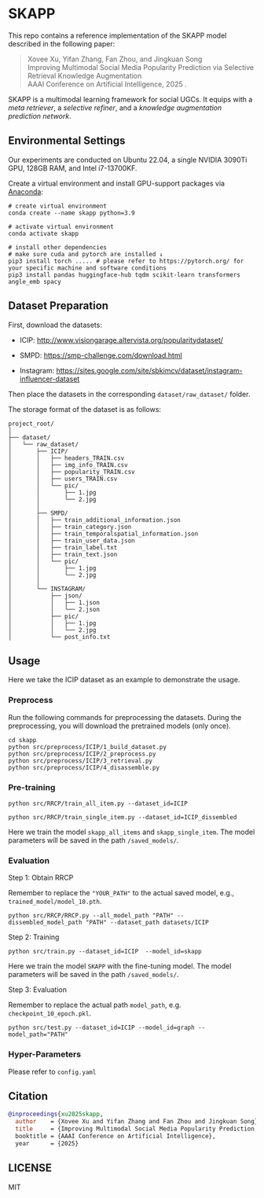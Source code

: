 # SKAPP

This repo contains a reference implementation of the SKAPP model described in the following paper:

> Xovee Xu, Yifan Zhang, Fan Zhou, and Jingkuan Song  
> Improving Multimodal Social Media Popularity Prediction via Selective Retrieval Knowledge Augmentation   
> AAAI Conference on Artificial Intelligence, 2025 . 

SKAPP is a multimodal learning framework for social UGCs. It equips
with a *meta retriever*, a *selective refiner*, and a *knowledge augmentation 
prediction network*.

## Environmental Settings

Our experiments are conducted on Ubuntu 22.04, a single NVIDIA 3090Ti GPU, 128GB RAM, and Intel  i7-13700KF. 

Create a virtual environment and install GPU-support packages via [Anaconda](https://www.anaconda.com/):

```shell
# create virtual environment
conda create --name skapp python=3.9

# activate virtual environment
conda activate skapp

# install other dependencies
# make sure cuda and pytorch are installed ↓
pip3 install torch ..... # please refer to https://pytorch.org/ for your specific machine and software conditions
pip3 install pandas huggingface-hub tqdm scikit-learn transformers angle_emb spacy
```

## Dataset Preparation

First, download the datasets:

- ICIP: http://www.visiongarage.altervista.org/popularitydataset/

- SMPD: https://smp-challenge.com/download.html

- Instagram: https://sites.google.com/site/sbkimcv/dataset/instagram-influencer-dataset

Then place the datasets in the corresponding `dataset/raw_dataset/` folder.

The storage format of the dataset is as follows:
```
project_root/
│
├── dataset/
│   └── raw_dataset/
│       ├── ICIP/
│       │   ├── headers_TRAIN.csv
│       │   ├── img_info_TRAIN.csv
│       │   ├── popularity_TRAIN.csv
│       │   ├── users_TRAIN.csv
│       │   └── pic/
│       │       ├── 1.jpg
│       │       └── 2.jpg
│       │
│       ├── SMPD/
│       │   ├── train_additional_information.json
│       │   ├── train_category.json
│       │   ├── train_temporalspatial_information.json
│       │   ├── train_user_data.json
│       │   ├── train_label.txt
│       │   ├── train_text.json
│       │   └── pic/
│       │       ├── 1.jpg
│       │       └── 2.jpg
│       │
│       └── INSTAGRAM/
│           ├── json/
│           │   ├── 1.json
│           │   └── 2.json
│           ├── pic/
│           │   ├── 1.jpg
│           │   └── 2.jpg
│           └── post_info.txt
```


## Usage

Here we take the ICIP dataset as an example to demonstrate the usage.

### Preprocess

Run the following commands for preprocessing the datasets. During the preprocessing, you will download the pretrained models (only once).

```shell
cd skapp
python src/preprocess/ICIP/1_build_dataset.py
python src/preprocess/ICIP/2_preprocess.py
python src/preprocess/ICIP/3_retrieval.py
python src/preprocess/ICIP/4_disassemble.py
```

### Pre-training

```shell
python src/RRCP/train_all_item.py --dataset_id=ICIP
  
python src/RRCP/train_single_item.py --dataset_id=ICIP_dissembled
```

Here we train the model `skapp_all_items` and `skapp_single_item`. The model parameters will be saved in the path `/saved_models/`.

### Evaluation

Step 1: Obtain RRCP

Remember to replace the `"YOUR_PATH"` to the actual saved model, e.g., `trained_model/model_10.pth`.

```shell
python src/RRCP/RRCP.py --all_model_path "PATH" --dissembled_model_path "PATH" --dataset_path datasets/ICIP
```

Step 2: Training

```shell
python src/train.py --dataset_id=ICIP  --model_id=skapp
```

Here we train the model `SKAPP` with the fine-tuning model. The model parameters will be saved in the path `/saved_models/`.

Step 3: Evaluation

Remember to replace the actual path `model_path`, e.g. `checkpoint_10_epoch.pkl`.

```shell
python src/test.py --dataset_id=ICIP --model_id=graph --model_path="PATH"
```

### Hyper-Parameters

Please refer to `config.yaml`

## Citation
```bibtex
@inproceedings{xu2025skapp,
  author    = {Xovee Xu and Yifan Zhang and Fan Zhou and Jingkuan Song},
  title     = {Improving Multimodal Social Media Popularity Prediction via Selective Retrieval Knowledge Augmentation
  booktitle = {AAAI Conference on Artificial Intelligence},
  year      = {2025}
```


## LICENSE

MIT





